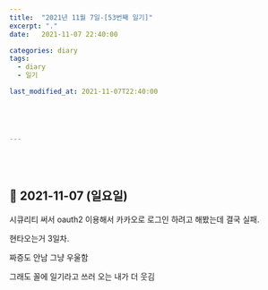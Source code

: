 ```yaml
---
title:  "2021년 11월 7일-[53번째 일기]"
excerpt: "."
date:   2021-11-07 22:40:00 

categories: diary
tags:
  - diary
  - 일기

last_modified_at: 2021-11-07T22:40:00





---
```


<br/>

<br/>

## 🧾 2021-11-07 (일요일)

시큐리티 써서 oauth2 이용해서 카카오로 로그인 하려고 해봤는데 결국 실패.

현타오는거 3일차.

짜증도 안남 그냥 우울함

그래도 꼴에 일기라고 쓰러 오는 내가 더 웃김